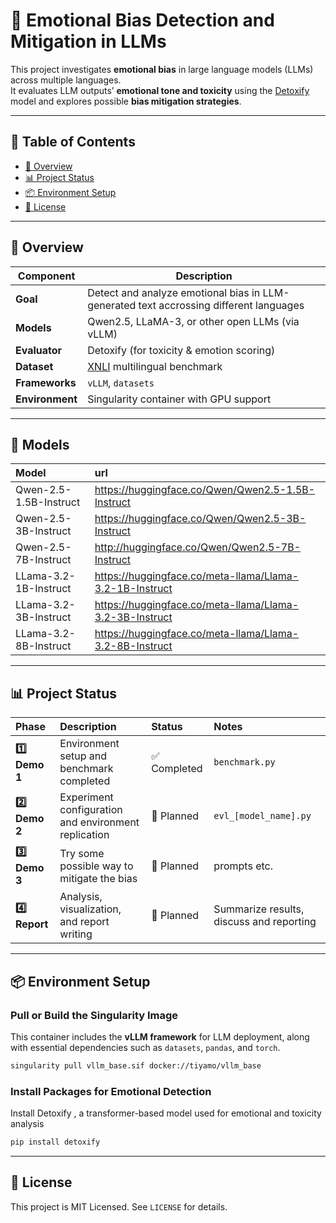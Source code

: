 # 🧠 Emotional Bias Detection and Mitigation in LLMs

This project investigates **emotional bias** in large language models (LLMs) across multiple languages.  
It evaluates LLM outputs’ **emotional tone and toxicity** using the [Detoxify](https://github.com/unitaryai/detoxify) model and explores possible **bias mitigation strategies**.

---


## 📖 Table of Contents

- [🚀 Overview](#️-Overview)  
- [📊 Project Status](#-Project-Status)  
- [📦 Environment Setup](#-eEnvironment-Setup)  
- [📄 License](#-license)  

---


## 🚀 Overview

| Component | Description |
|------------|-------------|
| **Goal** | Detect and analyze emotional bias in LLM-generated text accrossing different languages |
| **Models** | Qwen2.5, LLaMA-3, or other open LLMs (via vLLM) |
| **Evaluator** | Detoxify (for toxicity & emotion scoring) |
| **Dataset** | [XNLI](https://huggingface.co/datasets/facebook/xnli) multilingual benchmark |
| **Frameworks** | `vLLM`, `datasets`|
| **Environment** | Singularity container with GPU support |

---

## 🤖 Models
| Model | url |
|:-----|:-------|
| Qwen-2.5-1.5B-Instruct | https://huggingface.co/Qwen/Qwen2.5-1.5B-Instruct |
| Qwen-2.5-3B-Instruct | https://huggingface.co/Qwen/Qwen2.5-3B-Instruct |
| Qwen-2.5-7B-Instruct | http://huggingface.co/Qwen/Qwen2.5-7B-Instruct |
| LLama-3.2-1B-Instruct| https://huggingface.co/meta-llama/Llama-3.2-1B-Instruct |
| LLama-3.2-3B-Instruct| https://huggingface.co/meta-llama/Llama-3.2-3B-Instruct |
| LLama-3.2-8B-Instruct| https://huggingface.co/meta-llama/Llama-3.2-8B-Instruct |



---

## 📊 Project Status

| Phase | Description | Status | Notes |
|:------|:-------------|:--------|:------|
| **1️⃣ Demo 1** | Environment setup and benchmark completed | ✅ Completed | `benchmark.py` |
| **2️⃣ Demo 2** | Experiment configuration and environment replication | 🔵 Planned | `evl_[model_name].py` |
| **3️⃣ Demo 3** | Try some possible way to mitigate the bias| 🔵 Planned | prompts etc. |
| **4️⃣ Report** | Analysis, visualization, and report writing | 🔵 Planned | Summarize results, discuss and reporting |

---


## 📦 Environment Setup

### Pull or Build the Singularity Image
This container includes the **vLLM framework** for LLM deployment, along with essential dependencies such as `datasets`, `pandas`, and `torch`.

```bash
singularity pull vllm_base.sif docker://tiyamo/vllm_base
```

### Install Packages for Emotional Detection
Install Detoxify
, a transformer-based model used for emotional and toxicity analysis

```bash
pip install detoxify
```

--- 


## 📄 License
This project is MIT Licensed. See `LICENSE` for details.

